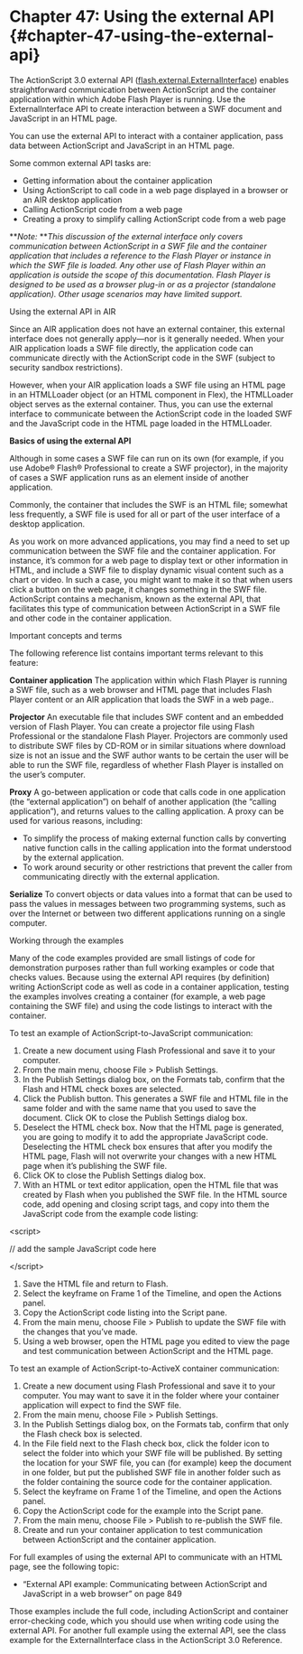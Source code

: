 # Chapter 47: Using the external API {#chapter-47-using-the-external-api}

The ActionScript 3.0 external API ([flash.external.ExternalInterface](http://help.adobe.com/en_US/FlashPlatform/reference/actionscript/3/flash/external/ExternalInterface.html)) enables straightforward communication between ActionScript and the container application within which Adobe Flash Player is running. Use the ExternalInterface API to create interaction between a SWF document and JavaScript in an HTML page.

You can use the external API to interact with a container application, pass data between ActionScript and JavaScript in an HTML page.

Some common external API tasks are:

*   Getting information about the container application
*   Using ActionScript to call code in a web page displayed in a browser or an AIR desktop application
*   Calling ActionScript code from a web page
*   Creating a proxy to simplify calling ActionScript code from a web page

**_Note:_ **_This discussion of the external interface only covers communication between ActionScript in a SWF file and the container application that includes a reference to the Flash Player or instance in which the SWF file is loaded. Any other use of Flash Player within an application is outside the scope of this documentation. Flash Player is designed to be used as a browser plug-in or as a projector (standalone application). Other usage scenarios may have limited support._

Using the external API in AIR

Since an AIR application does not have an external container, this external interface does not generally apply—nor is it generally needed. When your AIR application loads a SWF file directly, the application code can communicate directly with the ActionScript code in the SWF (subject to security sandbox restrictions).

However, when your AIR application loads a SWF file using an HTML page in an HTMLLoader object (or an HTML component in Flex), the HTMLLoader object serves as the external container. Thus, you can use the external interface to communicate between the ActionScript code in the loaded SWF and the JavaScript code in the HTML page loaded in the HTMLLoader.

**Basics of using the external API**

Although in some cases a SWF file can run on its own (for example, if you use Adobe® Flash® Professional to create a SWF projector), in the majority of cases a SWF application runs as an element inside of another application.

Commonly, the container that includes the SWF is an HTML file; somewhat less frequently, a SWF file is used for all or part of the user interface of a desktop application.

As you work on more advanced applications, you may find a need to set up communication between the SWF file and the container application. For instance, it’s common for a web page to display text or other information in HTML, and include a SWF file to display dynamic visual content such as a chart or video. In such a case, you might want to make it so that when users click a button on the web page, it changes something in the SWF file. ActionScript contains a mechanism, known as the external API, that facilitates this type of communication between ActionScript in a SWF file and other code in the container application.

Important concepts and terms

The following reference list contains important terms relevant to this feature:

**Container application** The application within which Flash Player is running a SWF file, such as a web browser and HTML page that includes Flash Player content or an AIR application that loads the SWF in a web page..

**Projector** An executable file that includes SWF content and an embedded version of Flash Player. You can create a projector file using Flash Professional or the standalone Flash Player. Projectors are commonly used to distribute SWF files by CD-ROM or in similar situations where download size is not an issue and the SWF author wants to be certain the user will be able to run the SWF file, regardless of whether Flash Player is installed on the user’s computer.

**Proxy** A go-between application or code that calls code in one application (the “external application”) on behalf of another application (the “calling application”), and returns values to the calling application. A proxy can be used for various reasons, including:

*   To simplify the process of making external function calls by converting native function calls in the calling application into the format understood by the external application.
*   To work around security or other restrictions that prevent the caller from communicating directly with the external application.

**Serialize** To convert objects or data values into a format that can be used to pass the values in messages between two programming systems, such as over the Internet or between two different applications running on a single computer.

Working through the examples

Many of the code examples provided are small listings of code for demonstration purposes rather than full working examples or code that checks values. Because using the external API requires (by definition) writing ActionScript code as well as code in a container application, testing the examples involves creating a container (for example, a web page containing the SWF file) and using the code listings to interact with the container.

To test an example of ActionScript-to-JavaScript communication:

1.  Create a new document using Flash Professional and save it to your computer.
2.  From the main menu, choose File &gt; Publish Settings.
3.  In the Publish Settings dialog box, on the Formats tab, confirm that the Flash and HTML check boxes are selected.
4.  Click the Publish button. This generates a SWF file and HTML file in the same folder and with the same name that you used to save the document. Click OK to close the Publish Settings dialog box.
5.  Deselect the HTML check box. Now that the HTML page is generated, you are going to modify it to add the appropriate JavaScript code. Deselecting the HTML check box ensures that after you modify the HTML page, Flash will not overwrite your changes with a new HTML page when it’s publishing the SWF file.
6.  Click OK to close the Publish Settings dialog box.
7.  With an HTML or text editor application, open the HTML file that was created by Flash when you published the SWF file. In the HTML source code, add opening and closing script tags, and copy into them the JavaScript code from the example code listing:

&lt;script&gt;

// add the sample JavaScript code here

&lt;/script&gt;

1.  Save the HTML file and return to Flash.
2.  Select the keyframe on Frame 1 of the Timeline, and open the Actions panel.
3.  Copy the ActionScript code listing into the Script pane.
4.  From the main menu, choose File &gt; Publish to update the SWF file with the changes that you’ve made.
5.  Using a web browser, open the HTML page you edited to view the page and test communication between ActionScript and the HTML page.

To test an example of ActionScript-to-ActiveX container communication:

1.  Create a new document using Flash Professional and save it to your computer. You may want to save it in the folder where your container application will expect to find the SWF file.
2.  From the main menu, choose File &gt; Publish Settings.
3.  In the Publish Settings dialog box, on the Formats tab, confirm that only the Flash check box is selected.
4.  In the File field next to the Flash check box, click the folder icon to select the folder into which your SWF file will be published. By setting the location for your SWF file, you can (for example) keep the document in one folder, but put the published SWF file in another folder such as the folder containing the source code for the container application.
5.  Select the keyframe on Frame 1 of the Timeline, and open the Actions panel.
6.  Copy the ActionScript code for the example into the Script pane.
7.  From the main menu, choose File &gt; Publish to re-publish the SWF file.
8.  Create and run your container application to test communication between ActionScript and the container application.

For full examples of using the external API to communicate with an HTML page, see the following topic:

*   “External API example: Communicating between ActionScript and JavaScript in a web browser” on page 849

Those examples include the full code, including ActionScript and container error-checking code, which you should use when writing code using the external API. For another full example using the external API, see the class example for the ExternalInterface class in the ActionScript 3.0 Reference.